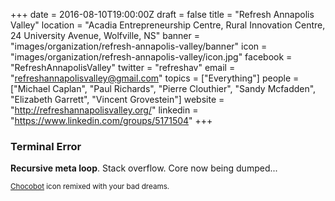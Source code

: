 +++
date = 2016-08-10T19:00:00Z
draft = false
title = "Refresh Annapolis Valley"
location = "Acadia Entrepreneurship Centre, Rural Innovation Centre, 24 University Avenue, Wolfville, NS"
banner = "images/organization/refresh-annapolis-valley/banner"
icon = "images/organization/refresh-annapolis-valley/icon.jpg"
facebook = "RefreshAnnapolisValley"
twitter = "refreshav"
email = "refreshannapolisvalley@gmail.com"
topics = ["Everything"]
people = ["Michael Caplan", "Paul Richards", "Pierre Clouthier", "Sandy Mcfadden", "Elizabeth Garrett", "Vincent Grovestein"]
website = "http://refreshannapolisvalley.org/"
linkedin = "https://www.linkedin.com/groups/5171504"
+++

### Terminal Error

**Recursive meta loop**.  Stack overflow.  Core now being dumped...


<!--more-->

<small>[Chocobot](https://www.flickr.com/photos/80845533@N00/1376527668) icon remixed with your bad dreams.</small> 
